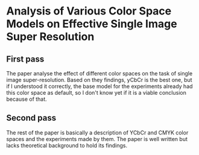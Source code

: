 # Analysis of Various Color Space Models on Effective Single Image Super Resolution

## First pass

The paper analyse the effect of different color spaces on the task of single image super-resolution. Based on they findings, yCbCr is the best one, but if I understood it correctly, the base model for the experiments already had this color space as default, so I don't know yet if it is a viable conclusion because of that.

## Second pass

The rest of the paper is basically a description of YCbCr and CMYK color spaces and the experiments made by them. The paper is well written but lacks theoretical background to hold its findings.

